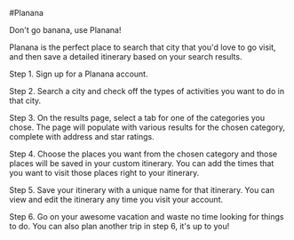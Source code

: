 #Planana

Don't go banana, use Planana! 

Planana is the perfect place to search that city that you'd love to go visit, and then save a detailed itinerary based on your search results. 

Step 1. Sign up for a Planana account.

Step 2. Search a city and check off the types of activities you want to do in that city.

Step 3. On the results page, select a tab for one of the categories you chose. The page will populate with various results for the chosen category, complete with address and star ratings. 

Step 4. Choose the places you want from the chosen category and those places will be saved in your custom itinerary. You can add the times that you want to visit those places right to your itinerary.

Step 5. Save your itinerary with a unique name for that itinerary. You can view and edit the itinerary any time you visit your account.

Step 6. Go on your awesome vacation and waste no time looking for things to do. You can also plan another trip in step 6, it's up to you!
